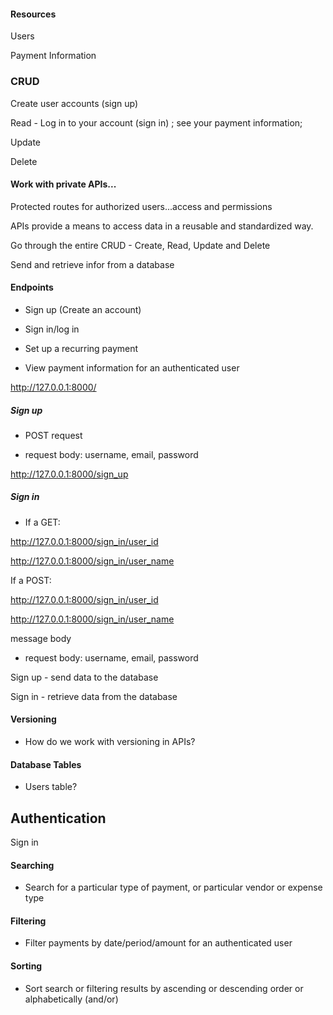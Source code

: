 #### Resources

Users

Payment Information

### CRUD

Create user accounts (sign up)

Read - Log in to your account (sign in) ; see your payment information; 

Update

Delete

#### Work with private APIs...

Protected routes for authorized users...access and permissions

APIs provide a means to access data in a reusable and standardized way.

Go through the entire CRUD - Create, Read, Update and Delete

Send and retrieve infor from a database

#### Endpoints

- Sign up (Create an account)

- Sign in/log in

- Set up a recurring payment

- View payment information for an authenticated user




http://127.0.0.1:8000/

##### Sign up

- POST request

- request body: username, email, password

http://127.0.0.1:8000/sign_up

##### Sign in

- If a GET:

http://127.0.0.1:8000/sign_in/user_id

http://127.0.0.1:8000/sign_in/user_name

If a POST:

http://127.0.0.1:8000/sign_in/user_id

http://127.0.0.1:8000/sign_in/user_name

message body

- request body: username, email, password


Sign up - send data to the database

Sign in - retrieve data from the database



#### Versioning

- How do we work with versioning in APIs?


#### Database Tables

- Users table?

## Authentication

Sign in

#### Searching

- Search for a particular type of payment, or particular vendor or expense type



#### Filtering

- Filter payments by date/period/amount for an authenticated user


#### Sorting

- Sort search or filtering results by ascending or descending order or alphabetically (and/or)